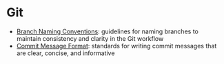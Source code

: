 # Git

- [Branch Naming Conventions](branch-name.md): guidelines for naming branches to maintain consistency and clarity in the Git workflow
- [Commit Message Format](commit-message.md): standards for writing commit messages that are clear, concise, and informative
